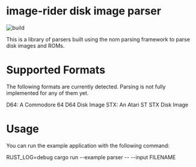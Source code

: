 # image-rider disk image parser
![build](https://github.com/jgerrish/image-rider/actions/workflows/rust.yml/badge.svg)

This is a library of parsers built using the nom parsing framework to parse disk images
and ROMs.

# Supported Formats

The following formats are currently detected.  Parsing is not fully
implemented for any of them yet.

D64: A Commodore 64 D64 Disk Image
STX: An Atari ST STX Disk Image

# Usage

You can run the example application with the following command:

RUST_LOG=debug cargo run --example parser -- --input FILENAME

